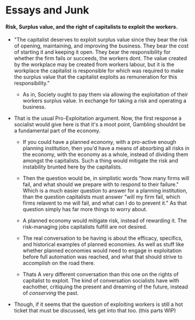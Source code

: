 # Essays and Junk

#### Risk, Surplus value, and the right of capitalists to exploit the workers.

- "The capitalist deserves to exploit surplus value since they bear the risk of opening, maintaining, and improving the business. They bear the cost of starting it and keeping it open. They bear the responsibility for whether the firm fails or succeeds, the workers dont. The value created by the workplace may be created from workers labour, but it is the workplace the capitalist is responsible for which was required to make the surplus value that the capitalist exploits as remuneration for this responsibility."
  
  - As in, Society ought to pay them via allowing the exploitation of their workers surplus value. In exchange for taking a risk and operating a business.

- That is the usual Pro-Exploitation argument. Now, the first response a socialist would give here is that it's a moot point, Gambling shouldnt be a fundamental part of the economy.
  
  - If you could have a planned economy, with a pro-active enough planning institution, then you'd have a means of absorbing all risks in the economy, with the economy as a whole, instead of dividing them amongst the capitalists. Such a thing would mitigate the risk and instability brunted here by the capitalists.
  
  - Then the question would be, in simplistic words "how many firms will fail, and what should we prepare with to respond to their failure." Which is a much easier question to answer for a planning institution, than the question capitalists must answer "will my firm fail, which firms relavent to me will fail, and what can I do to prevent it." As that question simply has far more things to worry about.
  
  - A planned economy would mitigate risk, instead of rewarding it. The risk-managing jobs capitalists fulfill are not desired.
  
  - The real conversation to be having is about the efficacy, specifics, and historical examples of planned economies. As well as stuff like whether planned economies would need to engage in exploitation before full automation was reached, and what that should strive to accomplish on the road there.
  
  - Thats A very different conversation than this one on the rights of capitalist to exploit. The kind of conversation socialists have with eachother, critiquing the present and dreaming of the future, instead of *conserving* the past.

- Though, if it seems that the question of exploiting workers is still a hot ticket that must be discussed, lets get into that too. (this parts WIP)

